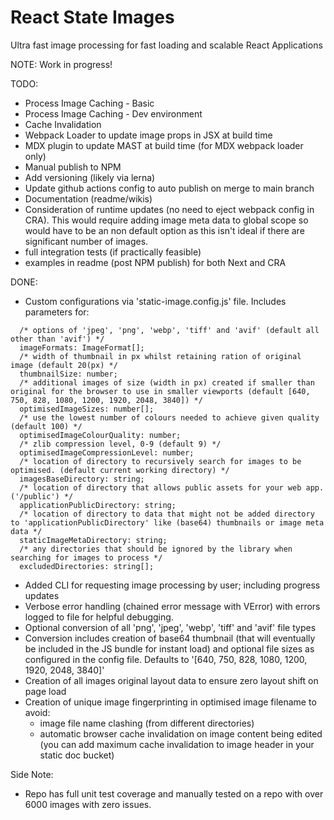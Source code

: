 # React State Images

Ultra fast image processing for fast loading and scalable React Applications

NOTE: Work in progress!

TODO:

- Process Image Caching - Basic
- Process Image Caching - Dev environment
- Cache Invalidation
- Webpack Loader to update image props in JSX at build time
- MDX plugin to update MAST at build time (for MDX webpack loader only)
- Manual publish to NPM
- Add versioning (likely via lerna)
- Update github actions config to auto publish on merge to main branch
- Documentation (readme/wikis)
- Consideration of runtime updates (no need to eject webpack config in CRA).
  This would require adding image meta data to global scope so would have to be
  an non default option as this isn't ideal if there are significant number of
  images.
- full integration tests (if practically feasible)
- examples in readme (post NPM publish) for both Next and CRA

DONE:

- Custom configurations via 'static-image.config.js' file. Includes parameters
  for:

```
  /* options of 'jpeg', 'png', 'webp', 'tiff' and 'avif' (default all other than 'avif') */
  imageFormats: ImageFormat[];
  /* width of thumbnail in px whilst retaining ration of original image (default 20(px) */
  thumbnailSize: number;
  /* additional images of size (width in px) created if smaller than original for the browser to use in smaller viewports (default [640, 750, 828, 1080, 1200, 1920, 2048, 3840]) */
  optimisedImageSizes: number[];
  /* use the lowest number of colours needed to achieve given quality (default 100) */
  optimisedImageColourQuality: number;
  /* zlib compression level, 0-9 (default 9) */
  optimisedImageCompressionLevel: number;
  /* location of directory to recursively search for images to be optimised. (default current working directory) */
  imagesBaseDirectory: string;
  /* location of directory that allows public assets for your web app. ('/public') */
  applicationPublicDirectory: string;
  /* location of directory to data that might not be added directory to 'applicationPublicDirectory' like (base64) thumbnails or image meta data */
  staticImageMetaDirectory: string;
  /* any directories that should be ignored by the library when searching for images to process */
  excludedDirectories: string[];
```

- Added CLI for requesting image processing by user; including progress updates
- Verbose error handling (chained error message with VError) with errors logged
  to file for helpful debugging.
- Optional conversion of all 'png', 'jpeg', 'webp', 'tiff' and 'avif' file types
- Conversion includes creation of base64 thumbnail (that will eventually be
  included in the JS bundle for instant load) and optional file sizes as
  configured in the config file. Defaults to '[640, 750, 828, 1080, 1200, 1920,
  2048, 3840]'
- Creation of all images original layout data to ensure zero layout shift on
  page load
- Creation of unique image fingerprinting in optimised image filename to avoid:
  - image file name clashing (from different directories)
  - automatic browser cache invalidation on image content being edited (you can
    add maximum cache invalidation to image header in your static doc bucket)

Side Note:

- Repo has full unit test coverage and manually tested on a repo with over 6000
  images with zero issues.

